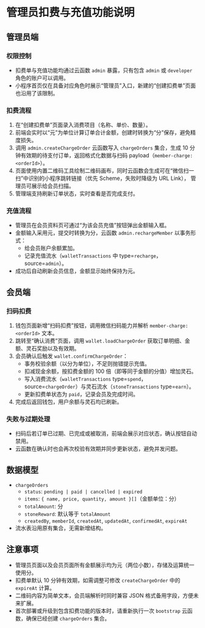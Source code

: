 # 管理员扣费与充值功能说明

## 管理员端

### 权限控制
- 扣费单与充值功能均通过云函数 `admin` 暴露，只有包含 `admin` 或 `developer` 角色的账户可以调用。
- 小程序首页仅在具备对应角色时展示“管理员”入口，新建的“创建扣费单”页面也沿用了该限制。

### 扣费流程
1. 在“创建扣费单”页面录入消费项目（名称、单价、数量）。
2. 前端会实时以“元”为单位计算订单合计金额，创建时转换为“分”保存，避免精度损失。
3. 调用 `admin.createChargeOrder` 云函数写入 `chargeOrders` 集合，生成 10 分钟有效期的待支付订单，返回格式化数据与扫码 payload（`member-charge:<orderId>`）。
4. 页面使用内置二维码工具绘制二维码画布，同时云函数会生成可在“微信扫一扫”中识别的小程序跳转链接（优先 Scheme，失败时降级为 URL Link），
   管理员可展示给会员扫描。
5. 管理端支持刷新订单状态，实时查看是否完成支付。

### 充值流程
- 管理员在会员资料页可通过“为该会员充值”按钮弹出金额输入框。
- 金额输入采用元，提交时转换为分，云函数 `admin.rechargeMember` 以事务形式：
  - 给会员账户余额累加。
  - 记录充值流水（`walletTransactions` 中 type=`recharge`，source=`admin`）。
- 成功后自动刷新会员信息，金额显示始终保持为元。

## 会员端

### 扫码扣费
1. 钱包页面新增“扫码扣费”按钮，调用微信扫码能力并解析 `member-charge:<orderId>` 文本。
2. 跳转至“确认消费”页面，调用 `wallet.loadChargeOrder` 获取订单明细、金额、灵石奖励以及有效期。
3. 会员确认后触发 `wallet.confirmChargeOrder`：
   - 事务校验余额（以分为单位），不足则抛错提示充值。
   - 扣减现金余额，按扣费金额的 100 倍（即等同于金额的分值）增加灵石。
   - 写入消费流水（`walletTransactions` type=`spend`，source=`chargeOrder`）与灵石流水（`stoneTransactions` type=`earn`）。
   - 更新扣费单状态为 `paid`，记录会员及完成时间。
4. 完成后返回钱包，用户余额与灵石均已刷新。

### 失败与过期处理
- 扫码后若订单已过期、已完成或被取消，前端会展示对应状态，确认按钮自动禁用。
- 云函数在确认时也会再次校验有效期并同步更新状态，避免并发问题。

## 数据模型
- `chargeOrders`
  - `status`: `pending | paid | cancelled | expired`
  - `items`: `{ name, price, quantity, amount }[]`（金额单位：分）
  - `totalAmount`: 分
  - `stoneReward`: 默认等于 `totalAmount`
  - `createdBy`, `memberId`, `createdAt`, `updatedAt`, `confirmedAt`, `expireAt`
- 流水表沿用原有集合，无需新增结构。

## 注意事项
- 管理员页面以及会员页面所有金额展示均为元（两位小数），存储及运算统一使用分。
- 扣费单默认 10 分钟有效期，如需调整可修改 `createChargeOrder` 中的 `expireAt` 计算。
- 二维码内容为简单文本，会员端解析时同时兼容 JSON 格式备用字段，方便未来扩展。
- 首次部署或升级到包含扣费功能的版本时，请重新执行一次 `bootstrap` 云函数，确保已经创建 `chargeOrders` 集合。
